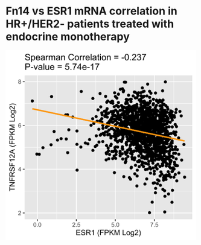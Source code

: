 # Fn14 vs ESR1 mRNA correlation in HR+/HER2- patients treated with endocrine monotherapy
![](../SCAN_B/Scatter_plots/HR_Pos_HER2_Neg_EndoMonoT_Scatter.jpeg?raw=true)